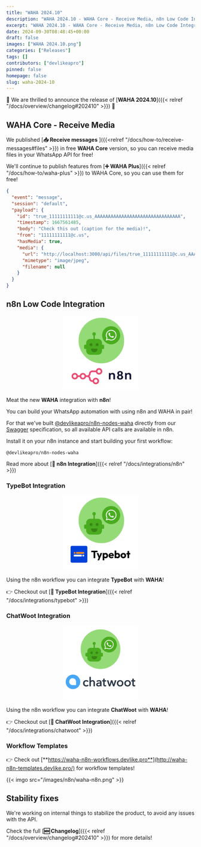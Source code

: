 ```yaml
---
title: "WAHA 2024.10"
description: "WAHA 2024.10 - WAHA Core - Receive Media, n8n Low Code Integration, TypeBot Integration, ChatWoot Integration, Workflow Templates, Stability fixes"
excerpt: "WAHA 2024.10 - WAHA Core - Receive Media, n8n Low Code Integration, TypeBot Integration, ChatWoot Integration, Workflow Templates, Stability fixes"
date: 2024-09-30T08:48:45+00:00
draft: false
images: ["WAHA 2024.10.png"]
categories: ["Releases"]
tags: []
contributors: ["devlikeapro"]
pinned: false
homepage: false
slug: waha-2024-10
---
```


🎉 We are thrilled to announce the release of [**WAHA 2024.10**]({{< relref "/docs/overview/changelog#202410" >}}) 🎉

## WAHA Core - Receive Media

We published [**📥 Receive messages** ]({{<relref "/docs/how-to/receive-messages#files" >}})
in free **WAHA Core** version, so you can receive media files in your WhatsApp API for free!

We'll continue to publish features from
[**➕ WAHA Plus**]({{< relref "/docs/how-to/waha-plus" >}})
to WAHA Core, so you can use them for free!

```json { title="message" }
{
  "event": "message",
  "session": "default",
  "payload": {
    "id": "true_11111111111@c.us_AAAAAAAAAAAAAAAAAAAAAAAAAAAAAAAA",
    "timestamp": 1667561485,
    "body": "Check this out (caption for the media)!",
    "from": "11111111111@c.us",
    "hasMedia": true,
    "media": {
      "url": "http://localhost:3000/api/files/true_11111111111@c.us_AAAAAAAAAAAAAAAAAAAAAAAAAAAAAAAA.jpg",
      "mimetype": "image/jpeg",
      "filename": null
    }
  }
}
```

## n8n Low Code Integration

<p align="center">
  <img src="/images/n8n/WAHA+n8n.png" width='200'/>
</p>

Meat the new **WAHA** integration with **n8n**!

You can build your WhatsApp automation with using n8n and WAHA in pair!

For that we've built [@devlikeapro/n8n-nodes-waha](https://github.com/devlikeapro/n8n-nodes-waha/)
directly from our [Swagger](/swagger) specification, so all available API calls are available in n8n.

Install it on your n8n instance and start building your first workflow:

```
@devlikeapro/n8n-nodes-waha
```

Read more about
[**🔌 n8n Integration**]({{< relref "/docs/integrations/n8n" >}})

### TypeBot Integration

<p align="center">
  <img src="/images/typebot/waha+typebot.png" width='200'/>
</p>

Using the n8n workflow you can integrate **TypeBot** with **WAHA**!

👉 Checkout out [**🔌 TypeBot Integration**]({{< relref "/docs/integrations/typebot" >}})

### ChatWoot Integration

<p align="center">
  <img src="/images/chatwoot/waha-chatwoot.png" width='200'/>
</p>

Using the n8n workflow you can integrate **ChatWoot** with **WAHA**!

👉 Checkout out [**🔌 ChatWoot Integration**]({{< relref "/docs/integrations/chatwoot" >}})

### Workflow Templates

👉 Check out
[**https://waha-n8n-workflows.devlike.pro**](http://waha-n8n-templates.devlike.pro/)
for workflow templates!

{{< imgo src="/images/n8n/waha-n8n.png" >}}

## Stability fixes

We're working on internal things to stabilize the product, to avoid any issues with the API.

Check the full [**🆕 Changelog**]({{< relref "/docs/overview/changelog#202410" >}})
for more details!
